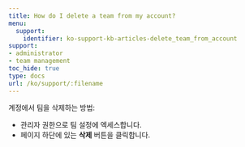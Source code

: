 ```yaml
---
title: How do I delete a team from my account?
menu:
  support:
    identifier: ko-support-kb-articles-delete_team_from_account
support:
- administrator
- team management
toc_hide: true
type: docs
url: /ko/support/:filename
---
```


계정에서 팀을 삭제하는 방법:

- 관리자 권한으로 팀 설정에 엑세스합니다.
- 페이지 하단에 있는 **삭제** 버튼을 클릭합니다.

